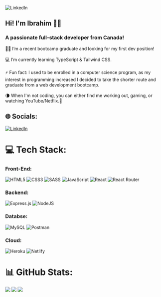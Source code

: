 ![LinkedIn](https://t4.ftcdn.net/jpg/02/78/37/47/360_F_278374738_ypRn0utOVnebuhmpSrDiwkzFsdqEm0aa.jpg)
## Hi! I'm Ibrahim 👨‍💻

### A passionate full-stack developer from Canada!	

👨‍💻 I’m a recent bootcamp graduate and looking for my first dev position! <br>
<br>
💻 I’m currently learning TypeScript & Tailwind CSS.<br>
<br>
⚡ Fun fact: I used to be enrolled in a computer science program, as my interest in programming increased I decided to take the shorter route and graduate from a web development bootcamp. <br> 
<br>
🌘 When I'm not coding, you can either find me working out, gaming, or watching YouTube/Netflix.📲


## 🌐 Socials:
[![LinkedIn](https://img.shields.io/badge/LinkedIn-0077B5?style=for-the-badge&logo=linkedin&logoColor=white)](https://www.linkedin.com/in/ibrahim-abdulah/)

# 💻 Tech Stack:
### Front-End: 
![HTML5](https://img.shields.io/badge/HTML5-E34F26?style=for-the-badge&logo=html5&logoColor=white) 
![CSS3](https://img.shields.io/badge/CSS3-1572B6?style=for-the-badge&logo=css3&logoColor=white) 
![SASS](https://img.shields.io/badge/Sass-CC6699?style=for-the-badge&logo=sass&logoColor=white) 
![JavaScript](https://img.shields.io/badge/JavaScript-F7DF1E?style=for-the-badge&logo=javascript&logoColor=black)
![React](https://img.shields.io/badge/React-20232A?style=for-the-badge&logo=react&logoColor=61DAFB) 
![React Router](https://img.shields.io/badge/React_Router-CA4245?style=for-the-badge&logo=react-router&logoColor=white) 

### Backend: 
![Express.js](https://img.shields.io/badge/Express.js-404D59?style=for-the-badge) 
![NodeJS](https://img.shields.io/badge/Node.js-43853D?style=for-the-badge&logo=node.js&logoColor=white) 

### Databse:
![MySQL](https://img.shields.io/badge/MySQL-00000F?style=for-the-badge&logo=mysql&logoColor=white)
![Postman](https://img.shields.io/badge/Postman-FF6C37?style=flat&logo=postman&logoColor=white)

### Cloud:
![Heroku](https://img.shields.io/badge/Heroku-430098?style=for-the-badge&logo=heroku&logoColor=white) 
![Netlify](https://img.shields.io/badge/Netlify-00C7B7?style=for-the-badge&logo=netlify&logoColor=white) 



# 📊 GitHub Stats:
![](https://github-readme-stats.vercel.app/api?username=ibrahimabdulah&show_icons=true)
![](https://github-readme-streak-stats.herokuapp.com/?user=ibrahimabdulah&theme=dark&hide_border=false)
![](https://github-readme-stats.vercel.app/api/top-langs/?username=ibrahimabdulah&theme=dark&hide_border=false&include_all_commits=false&count_private=false&layout=compact)

